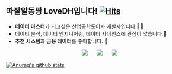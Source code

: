 ## 파잘알동짱 LoveDH입니다!       [![Hits](https://hits.seeyoufarm.com/api/count/incr/badge.svg?url=https%3A%2F%2Fgithub.com%2FLoveDH&count_bg=%2379C83D&title_bg=%23555555&icon=&icon_color=%23E7E7E7&title=hits&edge_flat=false)](https://hits.seeyoufarm.com)  

- **데이터 마스터**가 되고싶은 산업공학도이자 개발자입니다.👨‍💻
- 데이터 분석, 데이터 엔지니어링, 데이터 사이언스에 관심이 많습니다.👾
- **추천 시스템**과 **금융 데이터**를 좋아합니다. 🐢  

<center><a href="mailto:dhyeok1996@gmail.com">
  <img 
        src="https://img.shields.io/badge/Gmail-D14836?style=flat&logo=gmail&logoColor=white"
        style="height : auto; margin-left : 10px; margin-right : 10px;"/>
</a><a href="https://lovedh.tistory.com/">
    <img 
        src="http://img.shields.io/badge/-Tech%20Blog-655ced?style=flat&logo=github&link=https://lovedh.tistory.com/"
        style="height : auto; margin-left : 10px; margin-right : 10px;"/>
</a><a href="https://www.instagram.com/dodo_dongzzang/">
    <img 
        src="http://img.shields.io/badge/-Instagram-black?style=flat&logo=Instagram&link=https://www.instagram.com/dodo_dongzzang/"
        style="height : auto; margin-left : 10px; margin-right : 10px;"/>
</a></center>  

[![Anurag's github stats](https://github-readme-stats.vercel.app/api?username=LoveDH)](https://github.com/anuraghazra/github-readme-stats)
